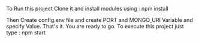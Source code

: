 To Run this project Clone it and install modules using :
npm install

Then Create config.env file and create PORT and MONGO_URI Variable and specify Value. That's it. You are ready to go. To execute this project just type :
npm start
